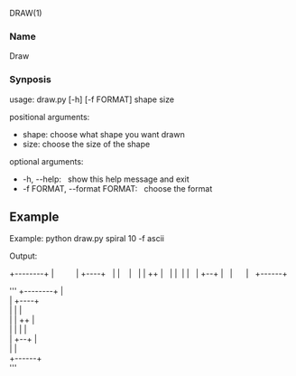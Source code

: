 DRAW(1)

### Name

Draw

### Synposis

usage: draw.py [-h] [-f FORMAT] shape size

positional arguments:
* shape: choose what shape you want drawn
* size: choose the size of the shape

optional arguments:
* -h, --help: &nbsp; show this help message and exit
* -f FORMAT, --format FORMAT: &nbsp; choose the format

## Example

Example: python draw.py spiral 10 -f ascii

Output:

+--------+
|&nbsp;&nbsp;&nbsp;&nbsp;&nbsp;&nbsp;&nbsp;&nbsp;&nbsp;
|&nbsp;+----+&nbsp;&nbsp;
|&nbsp;|&nbsp;&nbsp;&nbsp;&nbsp;|&nbsp;&nbsp;
|&nbsp;|&nbsp;++&nbsp;|&nbsp;&nbsp;
|&nbsp;|&nbsp;&nbsp;|&nbsp;|&nbsp;&nbsp;
|&nbsp;+--+&nbsp;|&nbsp;&nbsp;
|&nbsp;&nbsp;&nbsp;&nbsp;&nbsp;&nbsp;|&nbsp;&nbsp;
+------+&nbsp;&nbsp;

'''
+--------+
|         
| +----+  
| |    |  
| | ++ |  
| |  | |  
| +--+ |  
|      |  
+------+  
'''